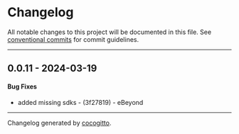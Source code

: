 # Changelog
All notable changes to this project will be documented in this file. See [conventional commits](https://www.conventionalcommits.org/) for commit guidelines.

- - -
## 0.0.11 - 2024-03-19
#### Bug Fixes
- added missing sdks - (3f27819) - eBeyond

- - -

Changelog generated by [cocogitto](https://github.com/cocogitto/cocogitto).